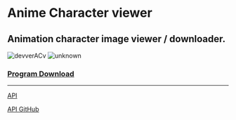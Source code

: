 # Anime Character viewer
## Animation character image viewer / downloader.

![devverACv](https://user-images.githubusercontent.com/50266731/124455856-00675580-ddc5-11eb-85a1-4ba70c79cd80.png)
![unknown](https://user-images.githubusercontent.com/50266731/158723146-3da88f8e-ecc9-477c-a286-b8d6c003025d.png)

### [Program Download](https://github.com/HeadFirst-Program/Anime-character-viewer/releases)

------

[API](https://waifu.pics/docs)

[API GitHub](https://github.com/Waifu-pics/waifu-api)
